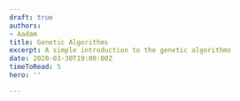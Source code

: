 ```yaml
---
draft: true
authors:
- Aadam
title: Genetic Algorithms
excerpt: A simple introduction to the genetic algorithms
date: 2020-03-30T19:00:00Z
timeToRead: 5
hero: ''

---
```

